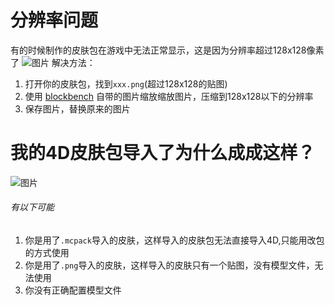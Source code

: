 # 分辨率问题
有的时候制作的皮肤包在游戏中无法正常显示，这是因为分辨率超过128x128像素了
![图片](/3b531884dc595ddd4b2bd38bc78b57a9632213553.png)
解决方法：
1. 打开你的皮肤包，找到`xxx.png`(超过128x128的贴图)
2. 使用 [blockbench](https://blockbench.net) 自带的图片缩放缩放图片，压缩到128x128以下的分辨率
3. 保存图片，替换原来的图片

# 我的4D皮肤包导入了为什么成成这样？
![图片](/b4b2330eee7967e12de18a81df368065255242928.png)
###### 有以下可能
1. 你是用了```.mcpack```导入的皮肤，这样导入的皮肤包无法直接导入4D,只能用改包的方式使用
2. 你是用了```.png```导入的皮肤，这样导入的皮肤只有一个贴图，没有模型文件，无法使用
3. 你没有正确配置模型文件